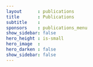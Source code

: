 ```yaml
---
layout      : publications
title       : Publications
subtitle    :
sponsors    : publications_menu
show_sidebar: false
hero_height : is-small
hero_image  :
hero_darken : false
show_sidebar: false
---
```

